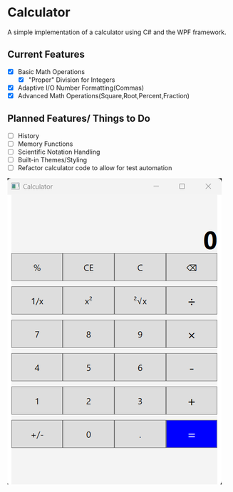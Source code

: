 # Calculator
A simple implementation of a calculator using C# and the WPF framework.
## Current Features
- [x] Basic Math Operations
    - [x] "Proper" Division for Integers
- [x] Adaptive I/O Number Formatting(Commas)
- [x] Advanced Math Operations(Square,Root,Percent,Fraction)
## Planned Features/ Things to Do
- [ ] History
- [ ] Memory Functions
- [ ] Scientific Notation Handling 
- [ ] Built-in Themes/Styling
- [ ] Refactor calculator code to allow for test automation
<img src = "https://github.com/MatthewMing11/Calculator/blob/main/calculator.png?raw=true">
